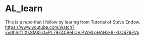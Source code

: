 # AL_learn
This is a repo that i follow by learing from Tutorial of Steve Endow.
https://www.youtube.com/watch?v=0hSrf1IXsSM&list=PL79Z40BeLOVlPWHLoHAH3-8-kLO679EVg



